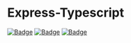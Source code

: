# Express-Typescript

[![Badge](https://img.shields.io/github/package-json/dependency-version/14A-Hegyi-Aron/express-typescript/express?style=for-the-badge)](https://img.shields.io/github/package-json/dependency-version/14A-Hegyi-Aron/express-typescript/express?style=for-the-badge)
[![Badge](https://img.shields.io/github/package-json/dependency-version/14A-Hegyi-Aron/express-typescript/dev/typescript?color=%233178C6&label=typescript&style=for-the-badge)](https://www.typescriptlang.org/)
[![Badge](https://img.shields.io/github/package-json/dependency-version/14A-Hegyi-Aron/express-typescript/dev/@types/node?color=%23026e00&label=node&style=for-the-badge)](https://nodejs.org/en/)

